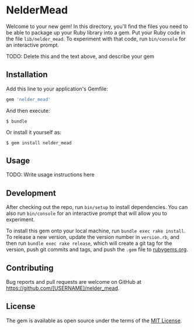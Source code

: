 # NelderMead

Welcome to your new gem! In this directory, you'll find the files you need to be able to package up your Ruby library into a gem. Put your Ruby code in the file `lib/nelder_mead`. To experiment with that code, run `bin/console` for an interactive prompt.

TODO: Delete this and the text above, and describe your gem

## Installation

Add this line to your application's Gemfile:

```ruby
gem 'nelder_mead'
```

And then execute:

    $ bundle

Or install it yourself as:

    $ gem install nelder_mead

## Usage

TODO: Write usage instructions here

## Development

After checking out the repo, run `bin/setup` to install dependencies. You can also run `bin/console` for an interactive prompt that will allow you to experiment.

To install this gem onto your local machine, run `bundle exec rake install`. To release a new version, update the version number in `version.rb`, and then run `bundle exec rake release`, which will create a git tag for the version, push git commits and tags, and push the `.gem` file to [rubygems.org](https://rubygems.org).

## Contributing

Bug reports and pull requests are welcome on GitHub at https://github.com/[USERNAME]/nelder_mead.


## License

The gem is available as open source under the terms of the [MIT License](http://opensource.org/licenses/MIT).

